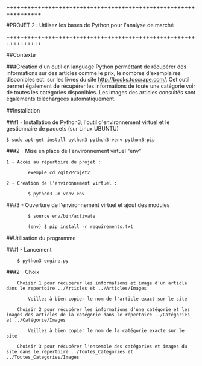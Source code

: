 ++++++++++++++++++++++++++++++++++++++++++++++++++++++++++++++++

#PROJET 2 : Utilisez les bases de Python pour l'analyse de marché

++++++++++++++++++++++++++++++++++++++++++++++++++++++++++++++++

##Contexte

###Création d'un outil en language Python perméttant de récupérer des informations sur des articles
comme le prix, le nombres d'exemplaires disponibles ect. sur les livres du site http://books.toscrape.com/.
Cet outil permet également de récupérer les informations de toute une catégorie voir de toutes les catégories 
disponibles. Les images des articles consultés sont égalements téléchargées automatiquement.

##Installation

###1 - Installation de Python3, l'outil d'environnement virtuel et le gestionnaire de paquets (sur Linux UBUNTU)
    
    $ sudo apt-get install python3 python3-venv python3-pip


###2 - Mise en place de l'environnement virtuel "env"

    1 - Accès au répertoire du projet :
            
            exemple cd /git/Projet2

    2 - Création de l'environnement virtuel :
            
            $ python3 -m venv env

###3 - Ouverture de l'environnement virtuel et ajout des modules

            $ source env/bin/activate
            
            (env) $ pip install -r requirements.txt
            

##Utilisation du programme

###1 - Lancement

        $ python3 engine.py

###2 - Choix

        Choisir 1 pour récuperer les informations et image d'un article dans le repertoire ../Articles et ../Articles/Images 
            
            Veillez à bien copier le nom de l'article exact sur le site

        Choisir 2 pour récupérer les informations d'une catégorie et les images des articles de la catégorie dans le répertoire ../Catégories et ../Catégorie/Images 

            Veillez à bien copier le nom de la catégorie exacte sur le site
    
        Choisir 3 pour récupérer l'ensemble des catégories et images du site dans le répertoire ../Toutes_Categories et ../Toutes_Categories/Images 


